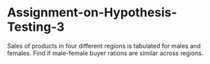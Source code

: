 # Assignment-on-Hypothesis-Testing-3
Sales of products in four different regions is tabulated for males and females. Find if male-female buyer rations are similar across regions.
